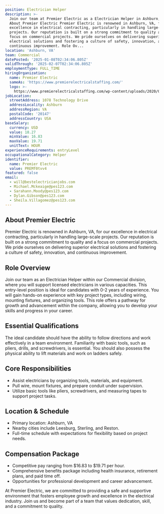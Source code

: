```yaml
---
position: Electrician Helper
description: >-
  Join our team at Premier Electric as a Electrician Helper in Ashburn, VA.
  About Premier Electric Premier Electric is renowned in Ashburn, VA, for our
  excellence in electrical contracting, particularly in handling large-scale
  projects. Our reputation is built on a strong commitment to quality and a
  focus on commercial projects. We pride ourselves on delivering superior
  electrical solutions and fostering a culture of safety, innovation, and
  continuous improvement. Role Ov...
location: 'Ashburn, VA'
team: Commercial
datePosted: '2025-01-08T02:34:06.805Z'
validThrough: '2025-02-07T02:34:06.805Z'
employmentType: FULL_TIME
hiringOrganization:
  name: Premier Electric
  sameAs: 'https://www.premierelectricalstaffing.com/'
  logo: >-
    https://www.premierelectricalstaffing.com/wp-content/uploads/2020/05/Premier-Electrical-Staffing-logo.png
jobLocation:
  streetAddress: 1078 Technology Drive
  addressLocality: Ashburn
  addressRegion: VA
  postalCode: '20147'
  addressCountry: USA
baseSalary:
  currency: USD
  value: 18.27
  minValue: 16.83
  maxValue: 19.71
  unitText: HOUR
experienceRequirements: entryLevel
occupationalCategory: Helper
identifier:
  name: Premier Electric
  value: PREMf0tvv4
featured: false
email:
  - will@bestelectricianjobs.com
  - Michael.Mckeaige@pes123.com
  - Sarahann.Moody@pes123.com
  - Dylan.Gibson@pes123.com
  - Sheila.Villagomez@pes123.com
---
```




## About Premier Electric

Premier Electric is renowned in Ashburn, VA, for our excellence in electrical contracting, particularly in handling large-scale projects. Our reputation is built on a strong commitment to quality and a focus on commercial projects. We pride ourselves on delivering superior electrical solutions and fostering a culture of safety, innovation, and continuous improvement.

## Role Overview

Join our team as an Electrician Helper within our Commercial division, where you will support licensed electricians in various capacities. This entry-level position is ideal for candidates with 0-2 years of experience. You will gain hands-on experience with key project types, including wiring, mounting fixtures, and organizing tools. This role offers a pathway for growth and advancement within the company, allowing you to develop your skills and progress in your career.

## Essential Qualifications

The ideal candidate should have the ability to follow directions and work effectively in a team environment. Familiarity with basic tools, such as pliers, drills, and screwdrivers, is essential. You should also possess the physical ability to lift materials and work on ladders safely.

## Core Responsibilities

- Assist electricians by organizing tools, materials, and equipment.
- Pull wire, mount fixtures, and prepare conduit under supervision.
- Utilize basic tools like pliers, screwdrivers, and measuring tapes to support project tasks.

## Location & Schedule

- Primary location: Ashburn, VA
- Nearby cities include Leesburg, Sterling, and Reston.
- Full-time schedule with expectations for flexibility based on project needs.

## Compensation Package

- Competitive pay ranging from $16.83 to $19.71 per hour.
- Comprehensive benefits package including health insurance, retirement plans, and paid time off.
- Opportunities for professional development and career advancement.

At Premier Electric, we are committed to providing a safe and supportive environment that fosters employee growth and excellence in the electrical industry. Join us and become part of a team that values dedication, skill, and a commitment to quality.